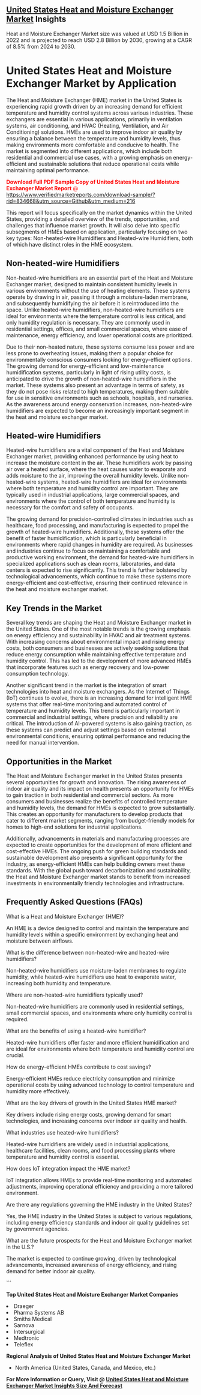 <h2><a href="https://www.verifiedmarketreports.com/download-sample/?rid=834668&amp;utm_source=Github&amp;utm_medium=216" target="_blank">United States Heat and Moisture Exchanger Market</a> Insights</h2><p>Heat and Moisture Exchanger Market size was valued at USD 1.5 Billion in 2022 and is projected to reach USD 2.8 Billion by 2030, growing at a CAGR of 8.5% from 2024 to 2030.</p><p><h1>United States Heat and Moisture Exchanger Market by Application</h1><p>The Heat and Moisture Exchanger (HME) market in the United States is experiencing rapid growth driven by an increasing demand for efficient temperature and humidity control systems across various industries. These exchangers are essential in various applications, primarily in ventilation systems, air conditioning, and HVAC (Heating, Ventilation, and Air Conditioning) solutions. HMEs are used to improve indoor air quality by ensuring a balance between the temperature and humidity levels, thus making environments more comfortable and conducive to health. The market is segmented into different applications, which include both residential and commercial use cases, with a growing emphasis on energy-efficient and sustainable solutions that reduce operational costs while maintaining optimal performance. <p><span class=""><span style="color: #ff0000;"><strong>Download Full PDF Sample Copy of United States Heat and Moisture Exchanger Market Report</strong> @ </span><a href="https://www.verifiedmarketreports.com/download-sample/?rid=834668&amp;utm_source=Github&amp;utm_medium=216" target="_blank">https://www.verifiedmarketreports.com/download-sample/?rid=834668&amp;utm_source=Github&amp;utm_medium=216</a></span></p>This report will focus specifically on the market dynamics within the United States, providing a detailed overview of the trends, opportunities, and challenges that influence market growth. It will also delve into specific subsegments of HMEs based on application, particularly focusing on two key types: Non-heated-wire Humidifiers and Heated-wire Humidifiers, both of which have distinct roles in the HME ecosystem.<h2>Non-heated-wire Humidifiers</h2><p>Non-heated-wire humidifiers are an essential part of the Heat and Moisture Exchanger market, designed to maintain consistent humidity levels in various environments without the use of heating elements. These systems operate by drawing in air, passing it through a moisture-laden membrane, and subsequently humidifying the air before it is reintroduced into the space. Unlike heated-wire humidifiers, non-heated-wire humidifiers are ideal for environments where the temperature control is less critical, and only humidity regulation is necessary. They are commonly used in residential settings, offices, and small commercial spaces, where ease of maintenance, energy efficiency, and lower operational costs are prioritized. <p>Due to their non-heated nature, these systems consume less power and are less prone to overheating issues, making them a popular choice for environmentally conscious consumers looking for energy-efficient options. The growing demand for energy-efficient and low-maintenance humidification systems, particularly in light of rising utility costs, is anticipated to drive the growth of non-heated-wire humidifiers in the market. These systems also present an advantage in terms of safety, as they do not pose risks related to high temperatures, making them suitable for use in sensitive environments such as schools, hospitals, and nurseries. As the awareness around energy conservation increases, non-heated-wire humidifiers are expected to become an increasingly important segment in the heat and moisture exchanger market.<h2>Heated-wire Humidifiers</h2><p>Heated-wire humidifiers are a vital component of the Heat and Moisture Exchanger market, providing enhanced performance by using heat to increase the moisture content in the air. These humidifiers work by passing air over a heated surface, where the heat causes water to evaporate and adds moisture to the air, improving the overall humidity levels. Unlike non-heated-wire systems, heated-wire humidifiers are ideal for environments where both temperature and humidity control are important. They are typically used in industrial applications, large commercial spaces, and environments where the control of both temperature and humidity is necessary for the comfort and safety of occupants. <p>The growing demand for precision-controlled climates in industries such as healthcare, food processing, and manufacturing is expected to propel the growth of heated-wire humidifiers. Additionally, these systems offer the benefit of faster humidification, which is particularly beneficial in environments where rapid changes in humidity are required. As businesses and industries continue to focus on maintaining a comfortable and productive working environment, the demand for heated-wire humidifiers in specialized applications such as clean rooms, laboratories, and data centers is expected to rise significantly. This trend is further bolstered by technological advancements, which continue to make these systems more energy-efficient and cost-effective, ensuring their continued relevance in the heat and moisture exchanger market.<h2>Key Trends in the Market</h2><p>Several key trends are shaping the Heat and Moisture Exchanger market in the United States. One of the most notable trends is the growing emphasis on energy efficiency and sustainability in HVAC and air treatment systems. With increasing concerns about environmental impact and rising energy costs, both consumers and businesses are actively seeking solutions that reduce energy consumption while maintaining effective temperature and humidity control. This has led to the development of more advanced HMEs that incorporate features such as energy recovery and low-power consumption technology. <p>Another significant trend in the market is the integration of smart technologies into heat and moisture exchangers. As the Internet of Things (IoT) continues to evolve, there is an increasing demand for intelligent HME systems that offer real-time monitoring and automated control of temperature and humidity levels. This trend is particularly important in commercial and industrial settings, where precision and reliability are critical. The introduction of AI-powered systems is also gaining traction, as these systems can predict and adjust settings based on external environmental conditions, ensuring optimal performance and reducing the need for manual intervention.<h2>Opportunities in the Market</h2><p>The Heat and Moisture Exchanger market in the United States presents several opportunities for growth and innovation. The rising awareness of indoor air quality and its impact on health presents an opportunity for HMEs to gain traction in both residential and commercial sectors. As more consumers and businesses realize the benefits of controlled temperature and humidity levels, the demand for HMEs is expected to grow substantially. This creates an opportunity for manufacturers to develop products that cater to different market segments, ranging from budget-friendly models for homes to high-end solutions for industrial applications. <p>Additionally, advancements in materials and manufacturing processes are expected to create opportunities for the development of more efficient and cost-effective HMEs. The ongoing push for green building standards and sustainable development also presents a significant opportunity for the industry, as energy-efficient HMEs can help building owners meet these standards. With the global push toward decarbonization and sustainability, the Heat and Moisture Exchanger market stands to benefit from increased investments in environmentally friendly technologies and infrastructure.<h2>Frequently Asked Questions (FAQs)</h2><p>What is a Heat and Moisture Exchanger (HME)? </p><p>An HME is a device designed to control and maintain the temperature and humidity levels within a specific environment by exchanging heat and moisture between airflows. </p><p>What is the difference between non-heated-wire and heated-wire humidifiers? </p><p>Non-heated-wire humidifiers use moisture-laden membranes to regulate humidity, while heated-wire humidifiers use heat to evaporate water, increasing both humidity and temperature. </p><p>Where are non-heated-wire humidifiers typically used? </p><p>Non-heated-wire humidifiers are commonly used in residential settings, small commercial spaces, and environments where only humidity control is required. </p><p>What are the benefits of using a heated-wire humidifier? </p><p>Heated-wire humidifiers offer faster and more efficient humidification and are ideal for environments where both temperature and humidity control are crucial. </p><p>How do energy-efficient HMEs contribute to cost savings? </p><p>Energy-efficient HMEs reduce electricity consumption and minimize operational costs by using advanced technology to control temperature and humidity more effectively. </p><p>What are the key drivers of growth in the United States HME market? </p><p>Key drivers include rising energy costs, growing demand for smart technologies, and increasing concerns over indoor air quality and health. </p><p>What industries use heated-wire humidifiers? </p><p>Heated-wire humidifiers are widely used in industrial applications, healthcare facilities, clean rooms, and food processing plants where temperature and humidity control is essential. </p><p>How does IoT integration impact the HME market? </p><p>IoT integration allows HMEs to provide real-time monitoring and automated adjustments, improving operational efficiency and providing a more tailored environment. </p><p>Are there any regulations governing the HME industry in the United States? </p><p>Yes, the HME industry in the United States is subject to various regulations, including energy efficiency standards and indoor air quality guidelines set by government agencies. </p><p>What are the future prospects for the Heat and Moisture Exchanger market in the U.S.? </p><p>The market is expected to continue growing, driven by technological advancements, increased awareness of energy efficiency, and rising demand for better indoor air quality. </p>```</p><p><strong>Top United States Heat and Moisture Exchanger Market Companies</strong></p><div data-test-id=""><p><li>Draeger</li><li> Pharma Systems AB</li><li> Smiths Medical</li><li> Sarnova</li><li> Intersurgical</li><li> Medtronic</li><li> Teleflex</li></p><div><strong>Regional Analysis of&nbsp;United States Heat and Moisture Exchanger Market</strong></div><ul><li dir="ltr"><p dir="ltr">North America&nbsp;(United States, Canada, and Mexico, etc.)</p></li></ul><p><strong>For More Information or Query, Visit @&nbsp;</strong><strong><a href="https://www.verifiedmarketreports.com/product/heat-and-moisture-exchanger-market/?utm_source=Github&amp;utm_medium=216" target="_blank">United States Heat and Moisture Exchanger Market Insights Size And Forecast</a></strong></p></div>
